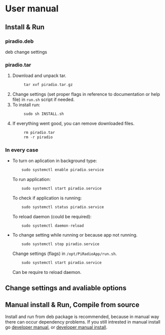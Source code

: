 # User manual

## Install & Run
### piradio.deb
deb
change settings
<!-- TODO -->

### piradio.tar
1. Download and unpack tar. 
   ```Cpp
        tar xvf piradio.tar.gz
   ```
2. Change settings (set proper flags in reference to documentation or help file) in `run.sh` script if needed.
3. To install run:
   ```Cpp
        sudo sh INSTALL.sh
   ```
4. If everything went good, you can remove downloaded files.
   ```Cpp
        rm piradio.tar
        rm -r piradio 
   ```
### In every case 
- To turn on aplication in background type:
    ```Cpp
        sudo systemctl enable piradio.service
    ```
    To run application:
    ```Cpp
        sudo systemctl start piradio.service
    ```
    To check if application is running:
    ```Cpp
        sudo systemctl status piradio.service
    ```
    To reload daemon (could be required):
    ```Cpp
        sudo systemctl daemon-reload
    ```
- To change setting while running or because app not running.
    ```Cpp
        sudo systemctl stop piradio.service
    ```
    Change settings (flags) in `/opt/PiRadioApp/run.sh`.
    ```Cpp
        sudo systemctl start piradio.service
    ```
    Can be require to reload daemon.

## Change settings and avaliable options
<!-- TODO -->

## Manual install & Run, Compile from source
Install and run from deb package is recommended, because in manual way there can occur dependency problems.
If you still intrested in manual install go [developer manual](developer_manual.md), or [developer manual install](developer_manual_install.md).

